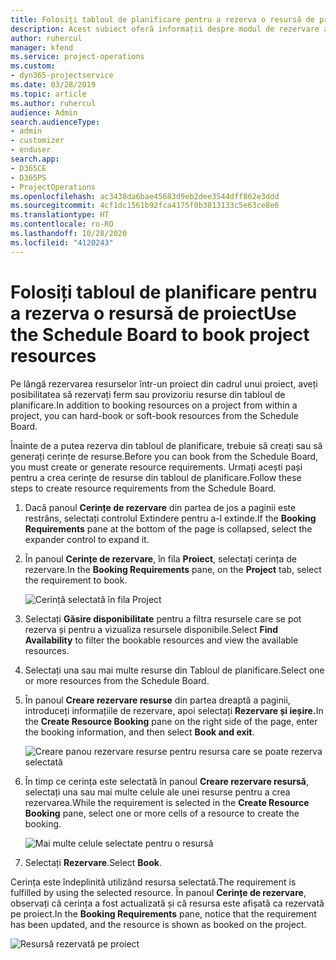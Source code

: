 ```yaml
---
title: Folosiți tabloul de planificare pentru a rezerva o resursă de proiect
description: Acest subiect oferă informații despre modul de rezervare a resurselor.
author: ruhercul
manager: kfend
ms.service: project-operations
ms.custom:
- dyn365-projectservice
ms.date: 03/28/2019
ms.topic: article
ms.author: ruhercul
audience: Admin
search.audienceType:
- admin
- customizer
- enduser
search.app:
- D365CE
- D365PS
- ProjectOperations
ms.openlocfilehash: ac3438da6bae45683d9eb2dee3544dff862e3ddd
ms.sourcegitcommit: 4cf1dc1561b92fca4175f0b3813133c5e63ce8e6
ms.translationtype: HT
ms.contentlocale: ro-RO
ms.lasthandoff: 10/28/2020
ms.locfileid: "4120243"
---
```

# <a name="use-the-schedule-board-to-book-project-resources"></a><span data-ttu-id="5fb5f-103">Folosiți tabloul de planificare pentru a rezerva o resursă de proiect</span><span class="sxs-lookup"><span data-stu-id="5fb5f-103">Use the Schedule Board to book project resources</span></span>

<span data-ttu-id="5fb5f-104">Pe lângă rezervarea resurselor într-un proiect din cadrul unui proiect, aveți posibilitatea să rezervați ferm sau provizoriu resurse din tabloul de planificare.</span><span class="sxs-lookup"><span data-stu-id="5fb5f-104">In addition to booking resources on a project from within a project, you can hard-book or soft-book resources from the Schedule Board.</span></span>

<span data-ttu-id="5fb5f-105">Înainte de a putea rezerva din tabloul de planificare, trebuie să creați sau să generați cerințe de resurse.</span><span class="sxs-lookup"><span data-stu-id="5fb5f-105">Before you can book from the Schedule Board, you must create or generate resource requirements.</span></span> <span data-ttu-id="5fb5f-106">Urmați acești pași pentru a crea cerințe de resurse din tabloul de planificare.</span><span class="sxs-lookup"><span data-stu-id="5fb5f-106">Follow these steps to create resource requirements from the Schedule Board.</span></span>

1. <span data-ttu-id="5fb5f-107">Dacă panoul **Cerințe de rezervare** din partea de jos a paginii este restrâns, selectați controlul Extindere pentru a-l extinde.</span><span class="sxs-lookup"><span data-stu-id="5fb5f-107">If the **Booking Requirements** pane at the bottom of the page is collapsed, select the expander control to expand it.</span></span>
2. <span data-ttu-id="5fb5f-108">În panoul **Cerințe de rezervare**, în fila **Proiect**, selectați cerința de rezervare.</span><span class="sxs-lookup"><span data-stu-id="5fb5f-108">In the **Booking Requirements** pane, on the **Project** tab, select the requirement to book.</span></span>

    ![Cerință selectată în fila Project](media/Resource-Management-image73.png)

3. <span data-ttu-id="5fb5f-110">Selectați **Găsire disponibilitate** pentru a filtra resursele care se pot rezerva și pentru a vizualiza resursele disponibile.</span><span class="sxs-lookup"><span data-stu-id="5fb5f-110">Select **Find Availability** to filter the bookable resources and view the available resources.</span></span> 
4. <span data-ttu-id="5fb5f-111">Selectați una sau mai multe resurse din Tabloul de planificare.</span><span class="sxs-lookup"><span data-stu-id="5fb5f-111">Select one or more resources from the Schedule Board.</span></span> 
5. <span data-ttu-id="5fb5f-112">În panoul **Creare rezervare resurse** din partea dreaptă a paginii, introduceți informațiile de rezervare, apoi selectați **Rezervare și ieșire.**</span><span class="sxs-lookup"><span data-stu-id="5fb5f-112">In the **Create Resource Booking** pane on the right side of the page, enter the booking information, and then select **Book and exit**.</span></span>

    ![Creare panou rezervare resurse pentru resursa care se poate rezerva selectată](media/Resource-Management-image74.png)

6. <span data-ttu-id="5fb5f-114">În timp ce cerința este selectată în panoul **Creare rezervare resursă**, selectați una sau mai multe celule ale unei resurse pentru a crea rezervarea.</span><span class="sxs-lookup"><span data-stu-id="5fb5f-114">While the requirement is selected in the **Create Resource Booking** pane, select one or more cells of a resource to create the booking.</span></span>

    ![Mai multe celule selectate pentru o resursă](media/Resource-Management-image75.png)

7. <span data-ttu-id="5fb5f-116">Selectați **Rezervare**.</span><span class="sxs-lookup"><span data-stu-id="5fb5f-116">Select **Book**.</span></span>

<span data-ttu-id="5fb5f-117">Cerința este îndeplinită utilizând resursa selectată.</span><span class="sxs-lookup"><span data-stu-id="5fb5f-117">The requirement is fulfilled by using the selected resource.</span></span> <span data-ttu-id="5fb5f-118">În panoul **Cerințe de rezervare**, observați că cerința a fost actualizată și că resursa este afișată ca rezervată pe proiect.</span><span class="sxs-lookup"><span data-stu-id="5fb5f-118">In the **Booking Requirements** pane, notice that the requirement has been updated, and the resource is shown as booked on the project.</span></span>

![Resursă rezervată pe proiect](media/Resource-Management-image76.png)
